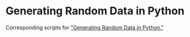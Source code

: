 # Generating Random Data in Python

Corresponding scripts for ["Generating Random Data in Python."](https://realpython.com/random-python/)
